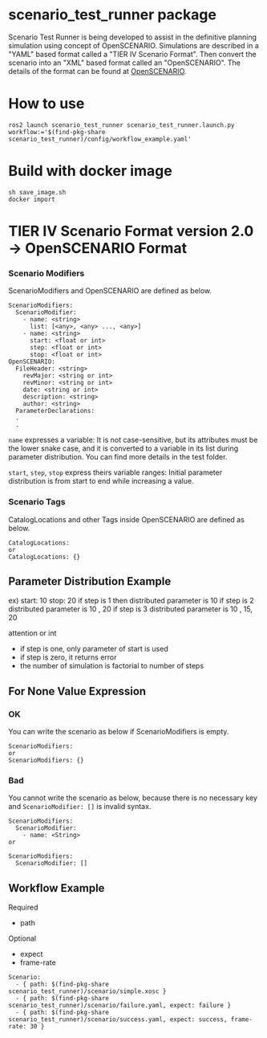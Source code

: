 # scenario_test_runner package

Scenario Test Runner is being developed to assist in the definitive planning
simulation using concept of OpenSCENARIO.
Simulations are described in a "YAML" based format called a "TIER IV Scenario Format".
Then convert the scenario into an "XML" based format called an "OpenSCENARIO". The details of the format can be found at [OpenSCENARIO](http://www.openscenario.org/).


# How to use
```
ros2 launch scenario_test_runner scenario_test_runner.launch.py workflow:='$(find-pkg-share scenario_test_runner)/config/workflow_example.yaml'
```

# Build with docker image

```
sh save_image.sh
docker import
```


# TIER IV Scenario Format version 2.0 -> OpenSCENARIO Format

### Scenario Modifiers
ScenarioModifiers and OpenSCENARIO are defined as below.
```
ScenarioModifiers:
  ScenarioModifier:
    - name: <string>
      list: [<any>, <any> ..., <any>]
    - name: <string>
      start: <float or int>
      step: <float or int>
      stop: <float or int>
OpenSCENARIO:
  FileHeader: <string>
    revMajor: <string or int>
    revMinor: <string or int>
    date: <string or int>
    description: <string>
    author: <string>
  ParameterDeclarations:
  .
  .
```
`name` expresses a variable: It is not case-sensitive, but its attributes must be the lower snake case, and it is converted to a variable in its list during parameter distribution.
You can find more details in the test folder.

`start`, `step`, `stop` express theirs variable ranges:
Initial parameter distribution is from start to end while increasing a value.

### Scenario Tags
CatalogLocations and other Tags inside OpenSCENARIO are defined as below.
```
CatalogLocations:
or
CatalogLocations: {}
```

## Parameter Distribution Example
ex)
start: 10
stop: 20
if step is 1 then distributed parameter is 10
if step is 2 distributed parameter is 10 , 20
if step is 3 distributed parameter is 10 , 15, 20

attention or int
- if step is one, only parameter of start is used
- if step is zero, it returns error
- the number of simulation is factorial to number of  steps

## For None Value Expression

### OK
You can write the scenario as below if ScenarioModifiers is empty.
```
ScenarioModifiers:
or
ScenarioModifiers: {}
```

### Bad
You cannot write the scenario as below, because there is no necessary key
and `ScenarioModifier: []` is invalid syntax.
```
ScenarioModifiers:
  ScenarioModifier:
    - name: <String>
or

ScenarioModifiers:
  ScenarioModifier: []
```

## Workflow Example
Required
- path

Optional
- expect
- frame-rate

```
Scenario:
  - { path: $(find-pkg-share scenario_test_runner)/scenario/simple.xosc }
  - { path: $(find-pkg-share scenario_test_runner)/scenario/failure.yaml, expect: failure }
  - { path: $(find-pkg-share scenario_test_runner)/scenario/success.yaml, expect: success, frame-rate: 30 }
```

